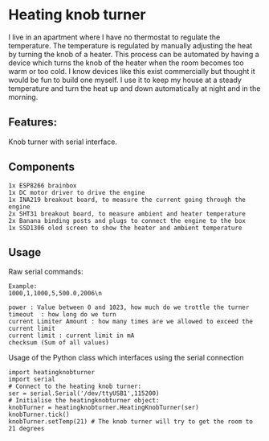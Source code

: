 # Heating knob turner

I live in an apartment  where I have no thermostat to regulate the temperature.
The temperature is regulated by manually adjusting the heat by turning the knob of a heater. This process can be automated by having a device which turns the knob of the heater when the room becomes too warm or too cold.
I know devices like this exist commercially but thought it would be fun to build one myself. I use it to keep my house at a steady temperature and
turn the heat up and down automatically at night and in the morning.

## Features:
Knob turner with serial interface.

## Components
```
1x ESP8266 brainbox
1x DC motor driver to drive the engine
1x INA219 breakout board, to measure the current going through the engine
2x SHT31 breakout board, to measure ambient and heater temperature
2x Banana binding posts and plugs to connect the engine to the box
1x SSD1306 oled screen to show the heater and ambient temperature
```

## Usage

Raw serial commands:
```
Example:
1000,1,1000,5,500.0,2006\n

power : Value between 0 and 1023, how much do we trottle the turner
timeout  : how long do we turn
current Limiter Amount : how many times are we allowed to exceed the current limit
current limit : current limit in mA
checksum (Sum of all values)
```

Usage of the Python class which interfaces using the serial connection
```
import heatingknobturner
import serial
# Connect to the heating knob turner:
ser = serial.Serial('/dev/ttyUSB1',115200)
# Initialise the heatingknobturner object:
knobTurner = heatingknobturner.HeatingKnobTurner(ser)
knobTurner.tick()
knobTurner.setTemp(21) # The knob turner will try to get the room to 21 degrees
```
